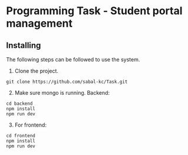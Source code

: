 # Programming Task - Student portal management

## Installing
The following steps can be followed to use the system.

1. Clone the project.

```
git clone https://github.com/sabal-kc/Task.git
```

2. Make sure mongo is running. Backend:
```
cd backend
npm install
npm run dev 
```

3. For frontend:
```
cd frontend
npm install
npm run dev
```

